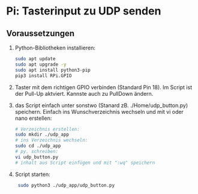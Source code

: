# Pi: Tasterinput zu UDP senden

## Voraussetzungen

1. Python-Bibliotheken installieren:
   ```bash
   sudo apt update
   sudo apt upgrade -y
   sudo apt install python3-pip
   pip3 install RPi.GPIO

2. Taster mit dem richtigen GPIO verbinden (Standard Pin 18). Im Script ist der Pull-Up aktviert. Kannste auch zu PullDown ändern.
  
3. das Script einfach unter sonstwo (Stanard zB. ./Home/udp_button.py) speichern. Einfach ins Wunschverzeichnis wechseln und mit vi oder nano erstellen:

   ```bash
   # Verzeichnis erstellen:
   sudo mkdir ./udp_app
   # ins Verzeichnis wechseln:
   sudo cd ./udp_app
   # py. schreiben:
   vi udp_button.py
   # inhalt aus Script einfügen und mit ":wq" speichern

4. Script starten:

   ```bash
    sudo python3 ./udp_app/udp_button.py
